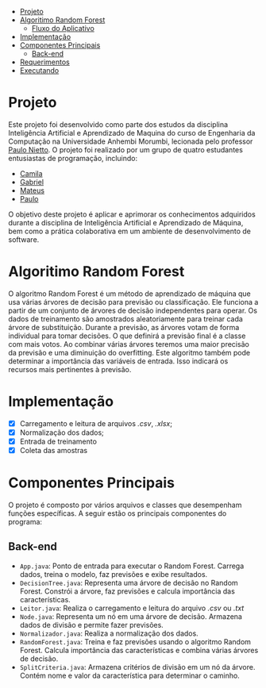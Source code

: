 - [Projeto](#projeto)
- [Algoritimo Random Forest](#algoritimo-random-forest)
  - [Fluxo do Aplicativo](#fluxo-do-aplicativo)
- [Implementação](#implementação)
- [Componentes Principais](#componentes-principais)
  - [Back-end](#back-end)
- [Requerimentos](#requerimentos)
- [Executando](#executando)

# Projeto
Este projeto foi desenvolvido como parte dos estudos da disciplina Inteligência Artificial e Aprendizado de Maquina do curso de Engenharia da Computação na Universidade Anhembi Morumbi, lecionada pelo professor [Paulo Nietto](https://github.com/paulonietto). O projeto foi realizado por um grupo de quatro estudantes entusiastas de programação, incluindo:
- [Camila](https://github.com/ccaetano478)
- [Gabriel](https://github.com/gabrielsteffen)
- [Mateus](https://github.com/MtTimm)
- [Paulo](https://github.com/paulodaniellac)

O objetivo deste projeto é aplicar e aprimorar os conhecimentos adquiridos durante a disciplina de Inteligência Artificial e Aprendizado de Máquina, bem como a prática colaborativa em um ambiente de desenvolvimento de software.

# Algoritimo Random Forest
O algoritmo Random Forest é um método de aprendizado de máquina que usa várias árvores de decisão para previsão ou classificação. Ele funciona a partir de um conjunto de árvores de decisão independentes para operar. Os dados de treinamento são amostrados aleatoriamente para treinar cada árvore de substituição. Durante a previsão, as árvores votam de forma individual para tomar decisões. O que definirá a previsão final é a classe com mais votos. Ao combinar várias árvores teremos uma maior precisão da previsão e uma diminuição do overfitting. Este algoritmo também pode determinar a importância das variáveis de entrada. Isso indicará os recursos mais pertinentes à previsão.

# Implementação
- [x] Carregamento e leitura de arquivos *.csv*, *.xlsx*;
- [x] Normalização dos dados;
- [X] Entrada de treinamento
- [X] Coleta das amostras

# Componentes Principais
O projeto é composto por vários arquivos e classes que desempenham funções específicas. A seguir estão os principais componentes do programa:

## Back-end
- `App.java`: Ponto de entrada para executar o Random Forest. Carrega dados, treina o modelo, faz previsões e exibe resultados.
- `DecisionTree.java`: Representa uma árvore de decisão no Random Forest. Constrói a árvore, faz previsões e calcula importância das características.
- `Leitor.java`: Realiza o carregamento e leitura do arquivo *.csv* ou *.txt*
- `Node.java`: Representa um nó em uma árvore de decisão. Armazena dados de divisão e permite fazer previsões.
- `Normalizador.java`: Realiza a normalização dos dados.
- `RandomForest.java`: Treina e faz previsões usando o algoritmo Random Forest. Calcula importância das características e combina várias árvores de decisão. 
- `SplitCriteria.java`: Armazena critérios de divisão em um nó da árvore. Contém nome e valor da característica para determinar o caminho.
